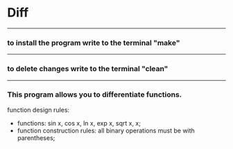 # Diff
***
### to install the program write to the terminal "make"
***
### to delete changes write to the terminal "clean"
***
### This program allows you to differentiate functions.
function design rules:  
* functions: sin x, cos x, ln x, exp x, sqrt x, x;  
* function construction rules: all binary operations must be with parentheses;  
